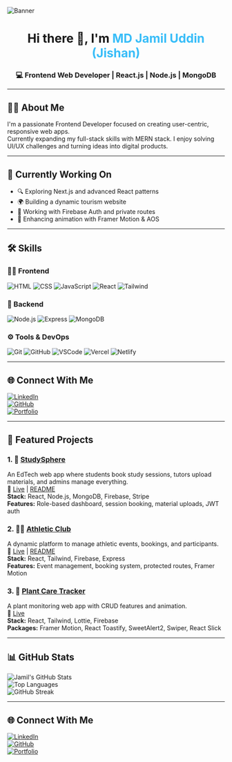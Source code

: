 <!-- 👋 Banner Section -->
![Banner](https://i.postimg.cc/SKWnhc4G/Purple-Blue-Simple-Professional-Marketing-Professional-Linked-In-Article-Cover-Image.png)

<h1 align="center">Hi there 👋, I'm <span style="color:#38bdf8">MD Jamil Uddin (Jishan)</span></h1>
<h3 align="center">💻 Frontend Web Developer | React.js | Node.js | MongoDB</h3>

---

## 🧑‍💻 About Me

I'm a passionate Frontend Developer focused on creating user-centric, responsive web apps.  
Currently expanding my full-stack skills with MERN stack. I enjoy solving UI/UX challenges and turning ideas into digital products.

---

## 🚀 Currently Working On

- 🔍 Exploring Next.js and advanced React patterns  
- 🌍 Building a dynamic tourism website  
- 🔐 Working with Firebase Auth and private routes  
- 🎨 Enhancing animation with Framer Motion & AOS  

---

## 🛠️ Skills

### 👨‍💻 Frontend
![HTML](https://img.shields.io/badge/HTML-E34F26?style=flat&logo=html5&logoColor=white)
![CSS](https://img.shields.io/badge/CSS-1572B6?style=flat&logo=css3&logoColor=white)
![JavaScript](https://img.shields.io/badge/JavaScript-F7DF1E?style=flat&logo=javascript&logoColor=black)
![React](https://img.shields.io/badge/React-61DAFB?style=flat&logo=react&logoColor=black)
![Tailwind](https://img.shields.io/badge/TailwindCSS-38bdf8?style=flat&logo=tailwind-css&logoColor=white)

### 🧰 Backend
![Node.js](https://img.shields.io/badge/Node.js-339933?style=flat&logo=node.js&logoColor=white)
![Express](https://img.shields.io/badge/Express.js-000?style=flat&logo=express&logoColor=white)
![MongoDB](https://img.shields.io/badge/MongoDB-4EA94B?style=flat&logo=mongodb&logoColor=white)

### ⚙️ Tools & DevOps
![Git](https://img.shields.io/badge/Git-F05032?style=flat&logo=git&logoColor=white)
![GitHub](https://img.shields.io/badge/GitHub-181717?style=flat&logo=github)
![VSCode](https://img.shields.io/badge/VSCode-007ACC?style=flat&logo=visual-studio-code)
![Vercel](https://img.shields.io/badge/Vercel-000000?style=flat&logo=vercel&logoColor=white)
![Netlify](https://img.shields.io/badge/Netlify-00C7B7?style=flat&logo=netlify&logoColor=white)

---

## 🌐 Connect With Me

[![LinkedIn](https://img.shields.io/badge/LinkedIn-0A66C2?style=flat&logo=linkedin&logoColor=white)](https://www.linkedin.com/in/md-jamil2/)  
[![GitHub](https://img.shields.io/badge/GitHub-181717?style=flat&logo=github&logoColor=white)](https://github.com/jamilWebdesign2024)  
[![Portfolio](https://img.shields.io/badge/Portfolio-00C897?style=flat&logo=google-chrome&logoColor=white)](https://jamil-portfolio-web.netlify.app/)

---

## 📌 Featured Projects

### 1. 🧠 [StudySphere](https://github.com/jamilWebdesign2024/studys-phere-client)  
An EdTech web app where students book study sessions, tutors upload materials, and admins manage everything.  
🔗 [Live](https://study-sphere-fb1d4.web.app) | [README](https://github.com/Programming-Hero-Web-Course4/b11a12-client-side-jamilWebdesign2024/blob/main/README.md)  
**Stack:** React, Node.js, MongoDB, Firebase, Stripe  
**Features:** Role-based dashboard, session booking, material uploads, JWT auth

### 2. 🏃‍♂️ [Athletic Club](https://github.com/jamilWebdesign2024/athletic-club)  
A dynamic platform to manage athletic events, bookings, and participants.  
🔗 [Live](https://athletic-club.vercel.app) | [README](https://github.com/Programming-Hero-Web-Course4/b11a11-client-side-jamilWebdesign2024/blob/main/README.md)  
**Stack:** React, Tailwind, Firebase, Express  
**Features:** Event management, booking system, protected routes, Framer Motion

### 3. 🌿 [Plant Care Tracker](https://github.com/jamilWebdesign2024/plant-care-tracker-client)  
A plant monitoring web app with CRUD features and animation.  
🔗 [Live](https://plant-care-tracker-541d1.web.app)  
**Stack:** React, Tailwind, Lottie, Firebase  
**Packages:** Framer Motion, React Toastify, SweetAlert2, Swiper, React Slick

---

## 📊 GitHub Stats

![Jamil's GitHub Stats](https://github-readme-stats.vercel.app/api?username=jamilWebdesign2024&show_icons=true&theme=tokyonight)  
![Top Languages](https://github-readme-stats.vercel.app/api/top-langs/?username=jamilWebdesign2024&layout=compact&theme=tokyonight)  
![GitHub Streak](https://streak-stats.demolab.com?user=jamilWebdesign2024&theme=tokyonight)

---

## 🌐 Connect With Me

[![LinkedIn](https://img.shields.io/badge/LinkedIn-0A66C2?style=flat&logo=linkedin&logoColor=white)](https://www.linkedin.com/in/md-jamil2/)  
[![GitHub](https://img.shields.io/badge/GitHub-181717?style=flat&logo=github&logoColor=white)](https://github.com/jamilWebdesign2024)  
[![Portfolio](https://img.shields.io/badge/Portfolio-00C897?style=flat&logo=google-chrome&logoColor=white)](https://jamil-portfolio-web.netlify.app/)

